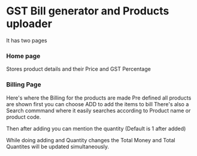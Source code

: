 # GST Bill generator and Products uploader
It has two pages

### Home page
  Stores product details and their Price and GST Percentage
### Billing Page
  Here's where the Billing for the products are made
  Pre defined all products are shown first you can choose ADD to add the items to bill
  There's also a Search commmand where it easily searches according to Product name or product code.
  
  Then after adding you can mention the quantity (Default is 1 after added)
  
  While doing adding and Quantity changes the Total Money and Total Quantites will be updated simultaneously.
  

